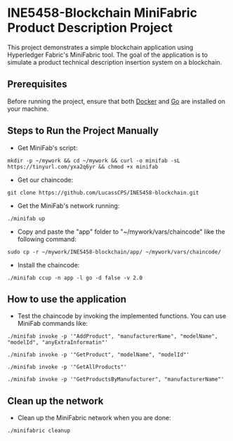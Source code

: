 # INE5458-Blockchain MiniFabric Product Description Project

This project demonstrates a simple blockchain application using Hyperledger Fabric's MiniFabric tool. The goal of the application is to simulate a product technical description insertion system on a blockchain.

## Prerequisites

Before running the project, ensure that both [Docker](https://docs.docker.com/engine/install/) and [Go](https://go.dev/doc/install) are installed on your machine. 

## Steps to Run the Project Manually

- Get MiniFab's script:

```
mkdir -p ~/mywork && cd ~/mywork && curl -o minifab -sL https://tinyurl.com/yxa2q6yr && chmod +x minifab
```

- Get our chaincode:

```
git clone https://github.com/LucassCPS/INE5458-blockchain.git
```

- Get the MiniFab's network running:

```
./minifab up
```

- Copy and paste the "app" folder to "~/mywork/vars/chaincode" like the following command:

```
sudo cp -r ~/mywork/INE5458-blockchain/app/ ~/mywork/vars/chaincode/
```

- Install the chaincode:

```
./minifab ccup -n app -l go -d false -v 2.0
```

## How to use the application

- Test the chaincode by invoking the implemented functions. You can use MiniFab commands like:

```
./minifab invoke -p '"AddProduct", "manufacturerName", "modelName", "modelId", "anyExtraInformatin"'
```

```
./minifab invoke -p '"GetProduct", "modelName", "modelId"'
```

```
./minifab invoke -p '"GetAllProducts"'
```

```
./minifab invoke -p '"GetProductsByManufacturer", "manufacturerName"'
```

## Clean up the network

- Clean up the MiniFabric network when you are done:

```
./minifabric cleanup
```
